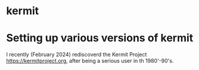 # kermit
# Setting up various versions of kermit
I recently (February 2024) rediscoverd the Kermit Project https://kermitproject.org, after being a serious user in th 1980'-90's.

